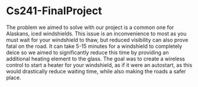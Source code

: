 # Cs241-FinalProject

  The problem we aimed to solve with our project is a common one for Alaskans, iced windshields. This issue is an inconvenience to most as you must wait for your windshield to thaw, but reduced visibility can also prove fatal on the road. It can take 5-15 minutes for a windshield to completely deice so we aimed to significantly reduce this time by providing an additional heating element to the glass. The goal was to create a wireless control to start a heater for your windshield, as if it were an autostart, as this would drastically reduce waiting time, while also making the roads a safer place.
